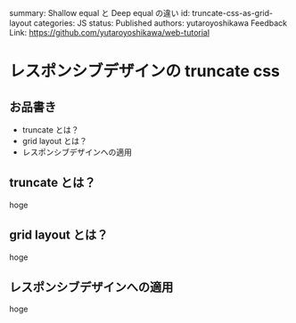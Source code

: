 summary: Shallow equal と Deep equal の違い
id: truncate-css-as-grid-layout
categories: JS
status: Published
authors: yutaroyoshikawa
Feedback Link: https://github.com/yutaroyoshikawa/web-tutorial

# レスポンシブデザインの truncate css

## お品書き

- truncate とは？
- grid layout とは？
- レスポンシブデザインへの適用

## truncate とは？

hoge

## grid layout とは？

hoge

## レスポンシブデザインへの適用

hoge

